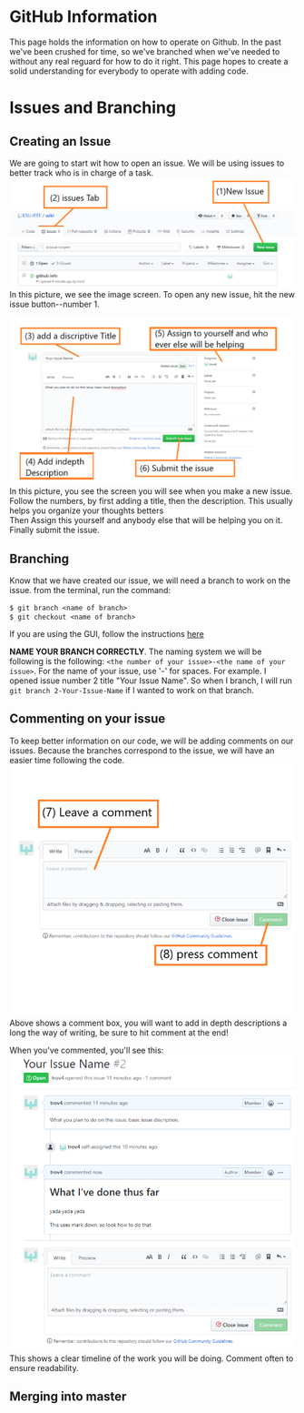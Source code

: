 # GitHub Information  
This page holds the information on how to operate on Github. In the past we've been crushed for time, so we've branched when we've needed to without any real reguard for how to do it right. This page hopes to create a solid understanding for everybody to operate with adding code.  
# Issues and Branching 
## Creating an Issue  
We are going to start wit how to open an issue. We will be using issues to better track who is in charge of a task.  
![](images/github/1_2.png)  
In this picture, we see the image screen. To open any new issue, hit the new issue button--number 1.  

![](images/github/3_4_5_6.png)  
In this picture, you see the screen you will see when you make a new issue. Follow the numbers, by first adding a title, then the description. This usually helps you organize your thoughts betters  
Then Assign this yourself and anybody else that will be helping you on it.  
Finally submit the issue.  

## Branching  
Know that we have created our issue, we will need a branch to work on the issue. from the terminal, run the command:  
```
$ git branch <name of branch>
$ git checkout <name of branch>
```  
If you are using the GUI, follow the instructions [here](https://www.attosol.com/create-and-merge-branches-using-github-desktop-client/)  

**NAME YOUR BRANCH CORRECTLY**.  The naming system we will be following is the following: `<the number of your issue>-<the name of your issue>`. For the name of your issue, use '-' for spaces. For example. I opened issue number 2 title "Your Issue Name". So when I branch, I will run `git branch 2-Your-Issue-Name` if I wanted to work on that branch.  

## Commenting on your issue  
To keep better information on our code, we will be adding comments on our issues. Because the branches correspond to the issue, we will have an easier time following the code.   
![](images/github/7_8.png)  
Above shows a comment box, you will want to add in depth descriptions a long the way of writing, be sure to hit comment at the end!  

When you've commented, you'll see this:  
![](images/github/comments.png)  
This shows a clear timeline of the work you will be doing. Comment often to ensure readability.  

## Merging into master
